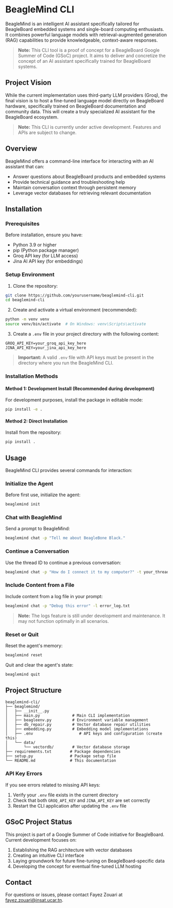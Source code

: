 # BeagleMind CLI

BeagleMind is an intelligent AI assistant specifically tailored for BeagleBoard embedded systems and single-board computing enthusiasts. It combines powerful language models with retrieval-augmented generation (RAG) capabilities to provide knowledgeable, context-aware responses.

> **Note:** This CLI tool is a proof of concept for a BeagleBoard Google Summer of Code (GSoC) project. It aims to deliver and concretize the concept of an AI assistant specifically trained for BeagleBoard systems.

## Project Vision

While the current implementation uses third-party LLM providers (Groq), the final vision is to host a fine-tuned language model directly on BeagleBoard hardware, specifically trained on BeagleBoard documentation and community data. This will create a truly specialized AI assistant for the BeagleBoard ecosystem.

> **Note:** This CLI is currently under active development. Features and APIs are subject to change.

## Overview

BeagleMind offers a command-line interface for interacting with an AI assistant that can:
- Answer questions about BeagleBoard products and embedded systems
- Provide technical guidance and troubleshooting help
- Maintain conversation context through persistent memory
- Leverage vector databases for retrieving relevant documentation

## Installation

### Prerequisites

Before installation, ensure you have:
- Python 3.9 or higher
- pip (Python package manager)
- Groq API key (for LLM access)
- Jina AI API key (for embeddings)

### Setup Environment

1. Clone the repository:
```bash
git clone https://github.com/yourusername/beaglemind-cli.git
cd beaglemind-cli
```

2. Create and activate a virtual environment (recommended):
```bash
python -m venv venv
source venv/bin/activate  # On Windows: venv\Scripts\activate
```

3. Create a `.env` file in your project directory with the following content:

```
GROQ_API_KEY=your_groq_api_key_here
JINA_API_KEY=your_jina_api_key_here
```

> **Important:** A valid `.env` file with API keys must be present in the directory where you run the BeagleMind CLI.

### Installation Methods

#### Method 1: Development Install (Recommended during development)

For development purposes, install the package in editable mode:

```bash
pip install -e .
```

#### Method 2: Direct Installation

Install from the repository:

```bash
pip install .
```

## Usage

BeagleMind CLI provides several commands for interaction:

### Initialize the Agent

Before first use, initialize the agent:

```bash
beaglemind init
```

### Chat with BeagleMind

Send a prompt to BeagleMind:

```bash
beaglemind chat -p "Tell me about BeagleBone Black."
```

### Continue a Conversation

Use the thread ID to continue a previous conversation:

```bash
beaglemind chat -p "How do I connect it to my computer?" -t your_thread_id
```

### Include Content from a File

Include content from a log file in your prompt:

```bash
beaglemind chat -p "Debug this error" -l error_log.txt
```

> **Note:** The logs feature is still under development and maintenance. It may not function optimally in all scenarios.

### Reset or Quit

Reset the agent's memory:

```bash
beaglemind reset
```

Quit and clear the agent's state:

```bash
beaglemind quit
```

## Project Structure

```
beaglemind-cli/
├── beaglemind/
│   ├── __init__.py
│   ├── main.py              # Main CLI implementation
│   ├── beagleenv.py         # Environment variable management
│   ├── db_repair.py         # Vector database repair utilities
│   ├── embedding.py         # Embedding model implementations
│   ├── .env                    # API keys and configuration (create this)
│   └── data/
│       └── vectordb/        # Vector database storage 
├── requirements.txt        # Package dependencies
├── setup.py                # Package setup file
└── README.md               # This documentation
```

### API Key Errors

If you see errors related to missing API keys:

1. Verify your `.env` file exists in the current directory
2. Check that both `GROQ_API_KEY` and `JINA_API_KEY` are set correctly
3. Restart the CLI application after updating the `.env` file


## GSoC Project Status

This project is part of a Google Summer of Code initiative for BeagleBoard. Current development focuses on:

1. Establishing the RAG architecture with vector databases
2. Creating an intuitive CLI interface
3. Laying groundwork for future fine-tuning on BeagleBoard-specific data
4. Developing the concept for eventual fine-tuned LLM hosting

## Contact

For questions or issues, please contact Fayez Zouari at fayez.zouari@insat.ucar.tn.